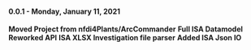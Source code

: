 #### 0.0.1 - Monday, January 11, 2021

**Moved Project from nfdi4Plants/ArcCommander**
**Full ISA Datamodel**
**Reworked API**
**ISA XLSX Investigation file parser**
**Added ISA Json IO**
